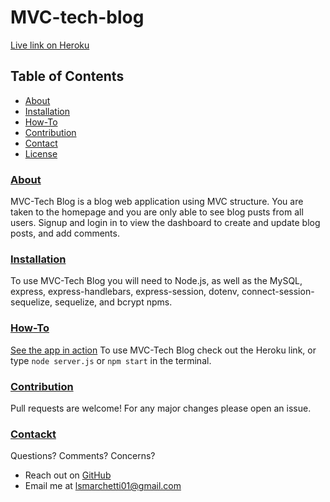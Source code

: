 # MVC-tech-blog
[Live link on Heroku](https://techblog--mvc.herokuapp.com/)

## Table of Contents
- [About](#about)
- [Installation](#installation)
- [How-To](#how-to)
- [Contribution](#constribution)
- [Contact](#contact)
- [License](#license)

### [About](#table-of-contents)
MVC-Tech Blog is a blog web application using MVC structure. You are taken to the homepage and you are only able to see blog pusts from all users. Signup and login in to view the dashboard to create and update blog posts, and add comments.

### [Installation](#table-of-contents)
To use MVC-Tech Blog you will need to Node.js, as well as the MySQL, express, express-handlebars, express-session, dotenv, connect-session-sequelize, sequelize, and bcrypt npms.

### [How-To](#table-of-contents)
[See the app in action](https://techblog--mvc.herokuapp.com/)
To use MVC-Tech Blog check out the Heroku link, or type `node server.js` or `npm start` in the terminal.

### [Contribution](#table-of-contents)
Pull requests are welcome! For any major changes please open an issue.

### [Contackt](#table-of-contents)
Questions?
Comments?
Concerns?

- Reach out on [GitHub](https://github.com/LSMarch)
- Email me at lsmarchetti01@gmail.com
